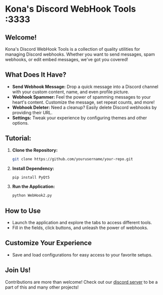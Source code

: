# Kona's Discord WebHook Tools :3333

## Welcome!

Kona's Discord WebHook Tools is a collection of quality utilities for managing Discord webhooks. Whether you want to send messages, spam webhooks, or edit embed messages, we've got you covered!

## What Does It Have?

- **Send Webhook Message:** Drop a quick message into a Discord channel with your custom content, name, and even profile picture.
- **Webhook Spammer:** Feel the power of spamming messages to your heart's content. Customize the message, set repeat counts, and more!
- **Webhook Deleter:** Need a cleanup? Easily delete Discord webhooks by providing their URL.
- **Settings:** Tweak your experience by configuring themes and other options.

## Tutorial:

1. **Clone the Repository:**
    ```bash
    git clone https://github.com/yourusername/your-repo.git
    ```
2. **Install Dependency:**
    ```bash
    pip install PyQt5
    ```
3. **Run the Application:**
    ```bash
    python WebHook2.py
    ```

## How to Use

- Launch the application and explore the tabs to access different tools.
- Fill in the fields, click buttons, and unleash the power of webhooks.

## Customize Your Experience

- Save and load configurations for easy access to your favorite setups.

## Join Us!

Contributions are more than welcome! Check out our [discord server](https://discord.gg/McmEcDP2h9) to be a part of this and many other projects!

